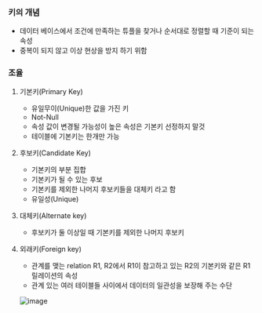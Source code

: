 ### 키의 개념

- 데이터 베이스에서 조건에 만족하는 튜플을 찾거나 순서대로 정렬할 때 기준이 되는 속성
- 중복이 되지 않고 이상 현상을 방지 하기 위함



### 조율

1. 기본키(Primary Key)

   - 유일무이(Unique)한 값을 가진 키
   - Not-Null
   - 속성 값이 변경될 가능성이 높은 속성은 기본키 선정하지 말것
   - 테이블에 기본키는 한개만 가능

2. 후보키(Candidate Key)

   - 기본키의 부분 집합
   - 기본키가 될 수 있는 후보
   - 기본키를 제외한 나머지 후보키들을 대체키 라고 함
   - 유일성(Unique)

3. 대체키(Alternate key)

   - 후보키가 둘 이상일 때 기본키를 제외한 나머지 후보키

4. 외래키(Foreign key)

   - 관계를 맺는 relation R1, R2에서 R1이 참고하고 있는 R2의 기본키와 같은 R1 릴레이션의 속성
   - 관계 있는 여러 테이블들 사이에서 데이터의 일관성을 보장해 주는 수단

   ![image](https://user-images.githubusercontent.com/44665707/156513283-486d363c-6525-425f-8ef6-cd47bd87874e.png)

   